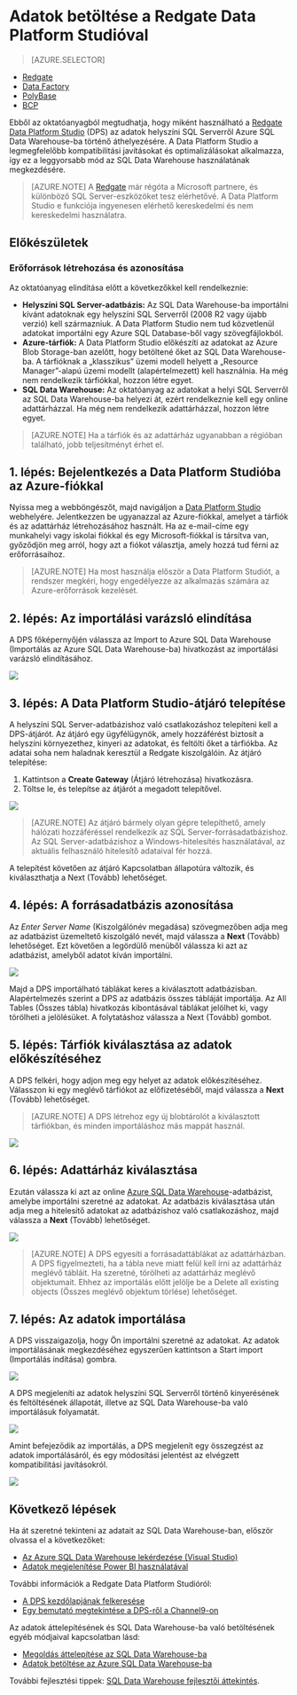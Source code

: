<properties
   pageTitle="Adatok betöltése az SQL Data Warehouse-ba a Redgate Data Platform Studio használatával | Microsoft Azure"
   description="Az alábbiakból megismerheti, hogyan használható a Redgate Data Platform Studio az adattárház-forgatókönyvek esetén."
   services="sql-data-warehouse"
   documentationCenter="NA"
   authors="twounder"
   manager="jhubbard"
   editor=""/>

<tags
   ms.service="sql-data-warehouse"
   ms.devlang="NA"
   ms.topic="get-started-article"
   ms.tgt_pltfrm="NA"
   ms.workload="data-services"
   ms.date="10/31/2016"
   ms.author="mausher;barbkess"/>



# <a name="load-data-with-redgate-data-platform-studio"></a>Adatok betöltése a Redgate Data Platform Studióval

> [AZURE.SELECTOR]
- [Redgate](sql-data-warehouse-load-with-redgate.md)
- [Data Factory](sql-data-warehouse-get-started-load-with-azure-data-factory.md)
- [PolyBase](sql-data-warehouse-get-started-load-with-polybase.md)
- [BCP](sql-data-warehouse-load-with-bcp.md)

Ebből az oktatóanyagból megtudhatja, hogy miként használható a [Redgate Data Platform Studio](http://www.red-gate.com/products/azure-development/data-platform-studio/) (DPS) az adatok helyszíni SQL Serverről Azure SQL Data Warehouse-ba történő áthelyezésére. A Data Platform Studio a legmegfelelőbb kompatibilitási javításokat és optimalizálásokat alkalmazza, így ez a leggyorsabb mód az SQL Data Warehouse használatának megkezdésére.

> [AZURE.NOTE] A [Redgate](http://www.red-gate.com) már régóta a Microsoft partnere, és különböző SQL Server-eszközöket tesz elérhetővé. A Data Platform Studio e funkciója ingyenesen elérhető kereskedelmi és nem kereskedelmi használatra.

## <a name="before-you-begin"></a>Előkészületek
### <a name="create-or-identify-resources"></a>Erőforrások létrehozása és azonosítása

Az oktatóanyag elindítása előtt a következőkkel kell rendelkeznie:

- **Helyszíni SQL Server-adatbázis:** Az SQL Data Warehouse-ba importálni kívánt adatoknak egy helyszíni SQL Serverről (2008 R2 vagy újabb verzió) kell származniuk. A Data Platform Studio nem tud közvetlenül adatokat importálni egy Azure SQL Database-ből vagy szövegfájlokból.
- **Azure-tárfiók:** A Data Platform Studio előkészíti az adatokat az Azure Blob Storage-ban azelőtt, hogy betöltené őket az SQL Data Warehouse-ba. A tárfióknak a „klasszikus” üzemi modell helyett a „Resource Manager”-alapú üzemi modellt (alapértelmezett) kell használnia. Ha még nem rendelkezik tárfiókkal, hozzon létre egyet. 
- **SQL Data Warehouse:** Az oktatóanyag az adatokat a helyi SQL Serverről az SQL Data Warehouse-ba helyezi át, ezért rendelkeznie kell egy online adattárházzal. Ha még nem rendelkezik adattárházzal, hozzon létre egyet.

> [AZURE.NOTE] Ha a tárfiók és az adattárház ugyanabban a régióban található, jobb teljesítményt érhet el.

## <a name="step-1-sign-in-to-data-platform-studio-with-your-azure-account"></a>1. lépés: Bejelentkezés a Data Platform Studióba az Azure-fiókkal
Nyissa meg a webböngészőt, majd navigáljon a [Data Platform Studio](https://www.dataplatformstudio.com/) webhelyére. Jelentkezzen be ugyanazzal az Azure-fiókkal, amelyet a tárfiók és az adattárház létrehozásához használt. Ha az e-mail-címe egy munkahelyi vagy iskolai fiókkal és egy Microsoft-fiókkal is társítva van, győződjön meg arról, hogy azt a fiókot választja, amely hozzá tud férni az erőforrásaihoz.

> [AZURE.NOTE] Ha most használja először a Data Platform Studiót, a rendszer megkéri, hogy engedélyezze az alkalmazás számára az Azure-erőforrások kezelését.

## <a name="step-2-start-the-import-wizard"></a>2. lépés: Az importálási varázsló elindítása
A DPS főképernyőjén válassza az Import to Azure SQL Data Warehouse (Importálás az Azure SQL Data Warehouse-ba) hivatkozást az importálási varázsló elindításához.

![][1]

## <a name="step-3-install-the-data-platform-studio-gateway"></a>3. lépés: A Data Platform Studio-átjáró telepítése
A helyszíni SQL Server-adatbázishoz való csatlakozáshoz telepíteni kell a DPS-átjárót. Az átjáró egy ügyfélügynök, amely hozzáférést biztosít a helyszíni környezethez, kinyeri az adatokat, és feltölti őket a tárfiókba. Az adatai soha nem haladnak keresztül a Redgate kiszolgálóin. Az átjáró telepítése:

1.  Kattintson a **Create Gateway** (Átjáró létrehozása) hivatkozásra.
2. Töltse le, és telepítse az átjárót a megadott telepítővel.

![][2]

> [AZURE.NOTE] Az átjáró bármely olyan gépre telepíthető, amely hálózati hozzáféréssel rendelkezik az SQL Server-forrásadatbázishoz. Az SQL Server-adatbázishoz a Windows-hitelesítés használatával, az aktuális felhasználó hitelesítő adataival fér hozzá.

A telepítést követően az átjáró Kapcsolatban állapotúra változik, és kiválaszthatja a Next (Tovább) lehetőséget.

## <a name="step-4-identify-the-source-database"></a>4. lépés: A forrásadatbázis azonosítása
Az *Enter Server Name* (Kiszolgálónév megadása) szövegmezőben adja meg az adatbázist üzemeltető kiszolgáló nevét, majd válassza a **Next** (Tovább) lehetőséget. Ezt követően a legördülő menüből válassza ki azt az adatbázist, amelyből adatot kíván importálni.

![][3]

Majd a DPS importálható táblákat keres a kiválasztott adatbázisban. Alapértelmezés szerint a DPS az adatbázis összes tábláját importálja. Az All Tables (Összes tábla) hivatkozás kibontásával táblákat jelölhet ki, vagy törölheti a jelölésüket. A folytatáshoz válassza a Next (Tovább) gombot.

## <a name="step-5-choose-a-storage-account-to-stage-the-data"></a>5. lépés: Tárfiók kiválasztása az adatok előkészítéséhez
A DPS felkéri, hogy adjon meg egy helyet az adatok előkészítéséhez. Válasszon ki egy meglévő tárfiókot az előfizetéséből, majd válassza a **Next** (Tovább) lehetőséget.

> [AZURE.NOTE] A DPS létrehoz egy új blobtárolót a kiválasztott tárfiókban, és minden importáláshoz más mappát használ.

![][4]

## <a name="step-6-select-a-data-warehouse"></a>6. lépés: Adattárház kiválasztása
Ezután válassza ki azt az online [Azure SQL Data Warehouse](http://aka.ms/sqldw)-adatbázist, amelybe importálni szeretné az adatokat. Az adatbázis kiválasztása után adja meg a hitelesítő adatokat az adatbázishoz való csatlakozáshoz, majd válassza a **Next** (Tovább) lehetőséget.

![][5]

> [AZURE.NOTE] A DPS egyesíti a forrásadattáblákat az adattárházban. A DPS figyelmezteti, ha a tábla neve miatt felül kell írni az adattárház meglévő tábláit. Ha szeretné, törölheti az adattárház meglévő objektumait. Ehhez az importálás előtt jelölje be a Delete all existing objects (Összes meglévő objektum törlése) lehetőséget.

## <a name="step-7-import-the-data"></a>7. lépés: Az adatok importálása
A DPS visszaigazolja, hogy Ön importálni szeretné az adatokat. Az adatok importálásának megkezdéséhez egyszerűen kattintson a Start import (Importálás indítása) gombra.

![][6]

A DPS megjeleníti az adatok helyszíni SQL Serverről történő kinyerésének és feltöltésének állapotát, illetve az SQL Data Warehouse-ba való importálásuk folyamatát.

![][7]

Amint befejeződik az importálás, a DPS megjelenít egy összegzést az adatok importálásáról, és egy módosítási jelentést az elvégzett kompatibilitási javításokról.

![][8]

## <a name="next-steps"></a>Következő lépések
Ha át szeretné tekinteni az adatait az SQL Data Warehouse-ban, először olvassa el a következőket:

- [Az Azure SQL Data Warehouse lekérdezése (Visual Studio)][]
- [Adatok megjelenítése Power BI használatával][]

További információk a Redgate Data Platform Studióról:

- [A DPS kezdőlapjának felkeresése](http://www.dataplatformstudio.com/)
- [Egy bemutató megtekintése a DPS-ről a Channel9-on](https://channel9.msdn.com/Blogs/cloud-with-a-silver-lining/Loading-data-into-Azure-SQL-Datawarehouse-with-Redgate-Data-Platform-Studio)

Az adatok áttelepítésének és SQL Data Warehouse-ba való betöltésének egyéb módjaival kapcsolatban lásd:

- [Megoldás áttelepítése az SQL Data Warehouse-ba][]
- [Adatok betöltése az Azure SQL Data Warehouse-ba](./sql-data-warehouse-overview-load.md)

További fejlesztési tippek: [SQL Data Warehouse fejlesztői áttekintés](./sql-data-warehouse-overview-develop.md).

<!--Image references-->
[1]: media/sql-data-warehouse-redgate/2016-10-05_15-59-56.png
[2]: media/sql-data-warehouse-redgate/2016-10-05_11-16-07.png
[3]: media/sql-data-warehouse-redgate/2016-10-05_11-17-46.png
[4]: media/sql-data-warehouse-redgate/2016-10-05_11-20-41.png
[5]: media/sql-data-warehouse-redgate/2016-10-05_11-31-24.png
[6]: media/sql-data-warehouse-redgate/2016-10-05_11-32-20.png
[7]: media/sql-data-warehouse-redgate/2016-10-05_11-49-53.png
[8]: media/sql-data-warehouse-redgate/2016-10-05_12-57-10.png

<!--Article references-->
[Az Azure SQL Data Warehouse lekérdezése (Visual Studio)]: ./sql-data-warehouse-query-visual-studio.md
[Adatok megjelenítése Power BI használatával]: ./sql-data-warehouse-get-started-visualize-with-power-bi.md
[Megoldás áttelepítése az SQL Data Warehouse-ba]: ./sql-data-warehouse-overview-migrate.md
[Adatok betöltése az Azure SQL Data Warehouse-ba]: ./sql-data-warehouse-overview-load.md
[SQL Data Warehouse fejlesztői áttekintés]: ./sql-data-warehouse-overview-develop.md


<!--HONumber=Oct16_HO3-->



